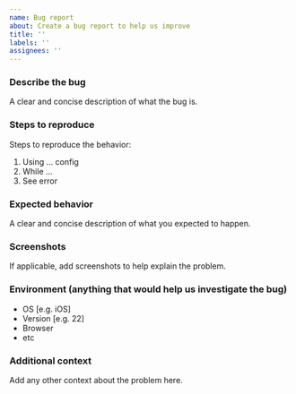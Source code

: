 ```yaml
---
name: Bug report
about: Create a bug report to help us improve
title: ''
labels: ''
assignees: ''
---
```


### Describe the bug

A clear and concise description of what the bug is.

### Steps to reproduce

Steps to reproduce the behavior:
1. Using ... config
2. While ...
3. See error

### Expected behavior

A clear and concise description of what you expected to happen.

### Screenshots

If applicable, add screenshots to help explain the problem.

### Environment (anything that would help us investigate the bug)

 - OS [e.g. iOS]
 - Version [e.g. 22]
 - Browser
 - etc

### Additional context

Add any other context about the problem here.
